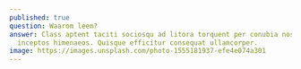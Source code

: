 ```yaml
---
published: true
question: Waarom leem?
answer: Class aptent taciti sociosqu ad litora torquent per conubia nostra, per
  inceptos himenaeos. Quisque efficitur consequat ullamcorper.
image: https://images.unsplash.com/photo-1555181937-efe4e074a301
---
```

